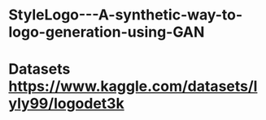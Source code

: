 # StyleLogo---A-synthetic-way-to-logo-generation-using-GAN

 # Datasets https://www.kaggle.com/datasets/lyly99/logodet3k
